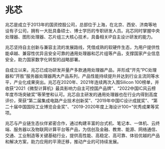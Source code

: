 # 兆芯

兆芯是成立于2013年的国资控股公司，总部位于上海，在北京、西安、济南等地设有子公司，拥有一大批具备硕士、博士学历的专职研发人员。兆芯同时掌握中央处理器、图形处理器、芯片组三大核心技术，具备相关IP自主设计研发的能力。

兆芯坚持自主创新与兼容主流的发展路线，凭借成熟的软硬件生态，为用户提供性能卓越、兼容性优异且安全可靠的通用处理器和芯片组等产品，支撑国家产业信息安全，助力国家数字化转型的战略部署。

自成立以来，兆芯已成功研发并量产多款通用处理器产品，并形成“开先”PC处理器和“开胜”服务器处理器两大产品系列，产品性能持续提升并达到行业主流同等水平，产业化成果突出。兆芯在2020年、2021年连续两次入围Silicon 100榜单，并收获“2021《微型计算机》最具影响力自主可控国产品牌”、“2022中国IC风云榜年度市场突破奖”等荣誉和认可。兆芯自主研发的通用处理器也在行业内得到高度评价，荣获“第二届集成电路产业技术创新奖”、“2019年中国IC设计成就奖”、“第二十届中国国际工业博览会金奖”、“2019-2020年度上海设计100+”优秀成果等奖项。

兆芯与产业链生态伙伴紧密合作，通过构建丰富的台式机、笔记本、一体机、云终端、服务器以及物联网计算平台等产品，为信创及金融、教育、能源、网络通信、交通、工业制造等关键基础行业，提供高性能、高稳定、高可靠、体验优越的产品和解决方案，助力应用的平滑迁移，推动产业的可持续发展。
